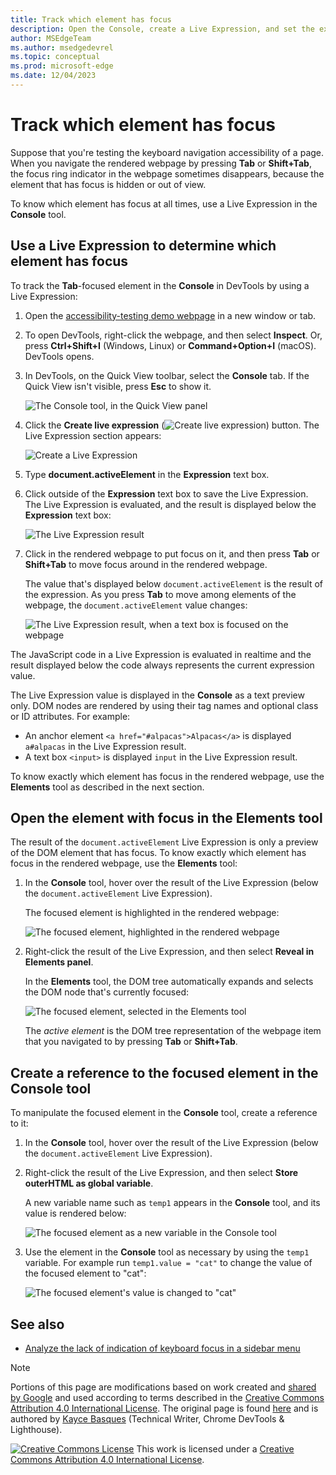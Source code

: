```yaml
---
title: Track which element has focus
description: Open the Console, create a Live Expression, and set the expression to document.activeElement.
author: MSEdgeTeam 
ms.author: msedgedevrel
ms.topic: conceptual
ms.prod: microsoft-edge
ms.date: 12/04/2023
---
```

<!-- Copyright Kayce Basques

   Licensed under the Apache License, Version 2.0 (the "License");
   you may not use this file except in compliance with the License.
   You may obtain a copy of the License at

       https://www.apache.org/licenses/LICENSE-2.0

   Unless required by applicable law or agreed to in writing, software
   distributed under the License is distributed on an "AS IS" BASIS,
   WITHOUT WARRANTIES OR CONDITIONS OF ANY KIND, either express or implied.
   See the License for the specific language governing permissions and
   limitations under the License.  -->
# Track which element has focus

Suppose that you're testing the keyboard navigation accessibility of a page.  When you navigate the rendered webpage by pressing **Tab** or **Shift+Tab**, the focus ring indicator in the webpage sometimes disappears, because the element that has focus is hidden or out of view.

To know which element has focus at all times, use a Live Expression in the **Console** tool.


<!-- ====================================================================== -->
## Use a Live Expression to determine which element has focus

To track the **Tab**-focused element in the **Console** in DevTools by using a Live Expression:

1. Open the [accessibility-testing demo webpage](https://microsoftedge.github.io/Demos/devtools-a11y-testing/) in a new window or tab.

1. To open DevTools, right-click the webpage, and then select **Inspect**.  Or, press **Ctrl+Shift+I** (Windows, Linux) or **Command+Option+I** (macOS).  DevTools opens.

1. In DevTools, on the Quick View toolbar, select the **Console** tab. If the Quick View isn't visible, press **Esc** to show it.

   ![The Console tool, in the Quick View panel](./focus-images/console-in-quickview.png)

1. Click the **Create live expression** (![Create live expression](./focus-images/create-live-expression-icon.png)) button. The Live Expression section appears:

   ![Create a Live Expression](./focus-images/accessibility-console-create-live-expression-empty.png)

1. Type **document.activeElement** in the **Expression** text box. 

1. Click outside of the **Expression** text box to save the Live Expression. The Live Expression is evaluated, and the result is displayed below the **Expression** text box:

   ![The Live Expression result](./focus-images/new-live-expression-result.png)

1. Click in the rendered webpage to put focus on it, and then press **Tab** or **Shift+Tab** to move focus around in the rendered webpage.

   The value that's displayed below `document.activeElement` is the result of the expression.  As you press **Tab** to move among elements of the webpage, the `document.activeElement` value changes:

   ![The Live Expression result, when a text box is focused on the webpage](./focus-images/updated-live-expression.png)

The JavaScript code in a Live Expression is evaluated in realtime and the result displayed below the code always represents the current expression value.

The Live Expression value is displayed in the **Console** as a text preview only. DOM nodes are rendered by using their tag names and optional class or ID attributes. For example:

* An anchor element `<a href="#alpacas">Alpacas</a>` is displayed `a#alpacas` in the Live Expression result.
* A text box `<input>` is displayed `input` in the Live Expression result.

To know exactly which element has focus in the rendered webpage, use the **Elements** tool as described in the next section.


<!-- ====================================================================== -->
## Open the element with focus in the Elements tool

The result of the `document.activeElement` Live Expression is only a preview of the DOM element that has focus. To know exactly which element has focus in the rendered webpage, use the **Elements** tool:

1. In the **Console** tool, hover over the result of the Live Expression (below the `document.activeElement` Live Expression).

   The focused element is highlighted in the rendered webpage:

   ![The focused element, highlighted in the rendered webpage](./focus-images/highlighted-focused-element.png)

1. Right-click the result of the Live Expression, and then select **Reveal in Elements panel**. 

   In the **Elements** tool, the DOM tree automatically expands and selects the DOM node that's currently focused:

   ![The focused element, selected in the Elements tool](./focus-images/selected-focused-element.png)

   The _active element_ is the DOM tree representation of the webpage item that you navigated to by pressing **Tab** or **Shift+Tab**.


<!-- ====================================================================== -->
## Create a reference to the focused element in the Console tool

To manipulate the focused element in the **Console** tool, create a reference to it:

1. In the **Console** tool, hover over the result of the Live Expression (below the `document.activeElement` Live Expression).

1. Right-click the result of the Live Expression, and then select **Store outerHTML as global variable**.<!-- the UI string is confusing, it should be "Store as global variable", see https://bugs.chromium.org/p/chromium/issues/detail?id=1507776 -->

   A new variable name such as `temp1` appears in the **Console** tool, and its value is rendered below:

   ![The focused element as a new variable in the Console tool](./focus-images/focused-element-variable.png)

1. Use the element in the **Console** tool as necessary by using the `temp1` variable. For example run `temp1.value = "cat"` to change the value of the focused element to "cat":

   ![The focused element's value is changed to "cat"](./focus-images/focused-element-variable-changed.png)


<!-- ====================================================================== -->
## See also

*  [Analyze the lack of indication of keyboard focus in a sidebar menu](test-analyze-no-focus-indicator.md)


<!-- ====================================================================== -->
> [!NOTE]
> Portions of this page are modifications based on work created and [shared by Google](https://developers.google.com/terms/site-policies) and used according to terms described in the [Creative Commons Attribution 4.0 International License](https://creativecommons.org/licenses/by/4.0).
> The original page is found [here](https://developer.chrome.com/docs/devtools/accessibility/focus/) and is authored by [Kayce Basques](https://developers.google.com/web/resources/contributors/kaycebasques) (Technical Writer, Chrome DevTools & Lighthouse).

[![Creative Commons License](../../media/cc-logo/88x31.png)](https://creativecommons.org/licenses/by/4.0)
This work is licensed under a [Creative Commons Attribution 4.0 International License](https://creativecommons.org/licenses/by/4.0).
